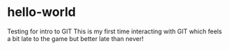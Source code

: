 # hello-world
Testing for intro to GIT
This is my first time interacting with GIT which feels a bit late to the game but better late than never!
